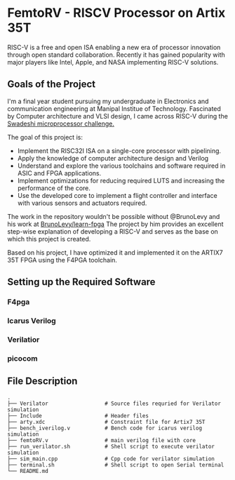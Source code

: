 # FemtoRV - RISCV Processor on Artix 35T

RISC-V is a free and open ISA enabling a new era of processor innovation through open standard collaboration. Recently it has gained popularity with major players like Intel, Apple, and NASA implementing RISC-V solutions.

## Goals of the Project
 
I'm a final year student pursuing my undergraduate in Electronics and communication engineering at Manipal Institue of Technology.
Fascinated by Computer architecture and VLSI design, I came across RISC-V during the [Swadeshi microprocessor challenge.](https://shakti.org.in/sp2020-shakti.html) 

The goal of this project is:
- Implement the RISC32I ISA on a single-core processor with pipelining.
- Apply the knowledge of computer architecture design and Verilog
- Understand and explore the various toolchains and software required in ASIC and FPGA applications.
- Implement optimizations for reducing required LUTS and increasing the performance of the core.
- Use the developed core to implement a flight controller and interface with various sensors and actuators required.


The work in the repository wouldn't be possible without @BrunoLevy and his work at [BrunoLevy/learn-fpga](https://github.com/BrunoLevy/learn-fpga)
The project by him provides an excellent step-wise explanation of developing a RISC-V and serves as the base on which this project is created.

Based on his project, I have optimized it and implemented it on the ARTIX7 35T FPGA using the F4PGA toolchain.


## Setting up the Required Software

### F4pga

### Icarus Verilog

### Verilatior

### picocom

## File Description

    .
    ├── Verilator                  # Source files requried for Verilator simulation
    ├── Include                    # Header files
    ├── arty.xdc                   # Constraint file for Artix7 35T  
    ├── bench_iverilog.v           # Bench code for icarus verilog simulation        
    ├── femtoRV.v                  # main verilog file with core
    ├── run_verilator.sh           # Shell script to execute verilator simulation
    ├── sim_main.cpp               # Cpp code for verilator simulation
    ├── terminal.sh                # Shell script to open Serial terminal
    └── README.md


